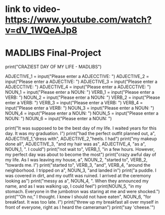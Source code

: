 # link to video-https://www.youtube.com/watch?v=dV_1WQeAJp8



# MADLIBS Final-Project


print("CRAZIEST DAY OF MY LIFE - MADLIBS")


ADJECTIVE_1 = input("Please enter a ADJECCTIVE: ")
ADJECTIVE_2 = input("Please enter a ADJECTIVE: ")
ADJECTIVE_3 = input("Please enter a ADJECCTIVE: ")
ADJECTIVE_4 = input("Please enter a ADJECCTIVE: ")
NOUN_1 = input("Please enter a NOUN: ")
VERB_1 = input("Please enter a VERB: ")
NOUN_2 = input("Please enter a NOUN: ")
VERB_2 = input("Please enter a VERB: ")
VERB_3 = input("Please enter a VERB: ")
VERB_4 = input("Please enter a VERB: ")
NOUN_3 = input("Please enter a NOUN: ")
NOUN_4 = input("Please enter a NOUN: ")
NOUN_5 = input("Please enter a NOUN: ")
NOUN_6 = input("Please enter a NOUN: ")



print("It was supposed to be the best day of my life. I waited years for this day. It was my graduation. I")
print("had the perfect outfit planned out, a", ADJECTIVE_1,"dress with", ADJECTIVE_2,"heels. I had")
print("my makeup done all", ADJECTIVE_3, "and my hair was as", ADJECTIVE_4, "as a", NOUN_1, ". I could")
print("not wait to", VERB_1, "in a few hours. However, my perfect day was about to become the most")
print("crazy awful day of my life. As I was leaving my house, a", NOUN_2, "started to", VERB_2, "towards me. I")
print("started to", VERB_3, "and", VERB_4, "around the neighborhood. I tripped on a", NOUN_3, "and landed in")
print("a puddle. I was covered in dirt, and my outfit was ruined. I arrived at the ceremony looking as")
print("messy as a", NOUN_4, ". When they announced my name, and as I was walking up, I could feel")
print(NOUN_5, "in my stomach. Everyone in the jumbotron was staring at me and were shocked.")
print("“Oh no,” I thought. I knew I should not have eaten", NOUN_6, "for breakfast. It was too late. I")
print("threw up my breakfast all over myself in front of everyone, right as I heard the cameraman")
print("say 'cheese.'") 
